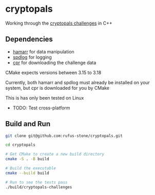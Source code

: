 # cryptopals

Working through the [cryptopals challenges](https://cryptopals.com) in C++

## Dependencies

- [hamarr](https://github.com/rufus-stone/hamarr) for data manipulation
- [spdlog](https://github.com/gabime/spdlog) for logging
- [cpr](https://github.com/whoshuu/cpr) for downloading the challenge data

CMake expects versions between 3.15 to 3.18

Currently, both hamarr and spdlog must already be installed on your system, but cpr is downloaded for you by CMake

This is has only been tested on Linux
- TODO: Test cross-platform

## Build and Run

```sh
git clone git@github.com:rufus-stone/cryptopals.git

cd cryptopals

# Get CMake to create a new build directory
cmake -S . -B build

# Build the executable
cmake --build build

# Run to see the tests pass
./build/cryptopals-challenges

```
